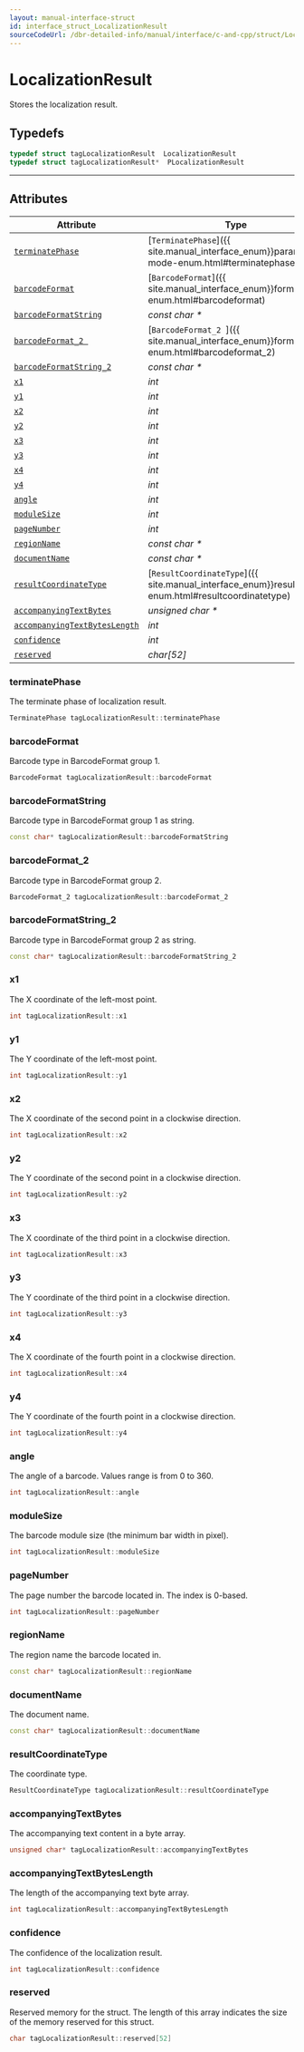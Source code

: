 ```yaml
---
layout: manual-interface-struct
id: interface_struct_LocalizationResult
sourceCodeUrl: /dbr-detailed-info/manual/interface/c-and-cpp/struct/LocalizationResult.md
---
```



# LocalizationResult
Stores the localization result.

## Typedefs

```cpp
typedef struct tagLocalizationResult  LocalizationResult
typedef struct tagLocalizationResult*  PLocalizationResult
```  
  
---
  

## Attributes
  
| Attribute | Type |
|---------- | ---- |
| [`terminatePhase`](#terminatephase) | [`TerminatePhase`]({{ site.manual_interface_enum}}parameter-mode-enum.html#terminatephase) |
| [`barcodeFormat`](#barcodeformat) | [`BarcodeFormat`]({{ site.manual_interface_enum}}format-enum.html#barcodeformat) |
| [`barcodeFormatString`](#barcodeformatstring) | *const char \** |
| [`barcodeFormat_2 `](#barcodeformat_2 ) | [`BarcodeFormat_2 `]({{ site.manual_interface_enum}}format-enum.html#barcodeformat_2) |
| [`barcodeFormatString_2`](#barcodeformatstring_2) | *const char \** |
| [`x1`](#x1) | *int* |
| [`y1`](#y1) | *int* |
| [`x2`](#x2) | *int* |
| [`y2`](#y2) | *int* |
| [`x3`](#x3) | *int* |
| [`y3`](#y3) | *int* |
| [`x4`](#x4) | *int* |
| [`y4`](#y4) | *int* |
| [`angle`](#angle) | *int* |
| [`moduleSize`](#modulesize) | *int* |
| [`pageNumber`](#pagenumber) | *int* |
| [`regionName`](#regionname) | *const char \** |
| [`documentName`](#documentname)| *const char \** |
| [`resultCoordinateType`](#resultcoordinatetype) | [`ResultCoordinateType`]({{ site.manual_interface_enum}}result-enum.html#resultcoordinatetype) |
| [`accompanyingTextBytes`](#accompanyingtextbytes) | *unsigned char \** |
| [`accompanyingTextBytesLength`](#accompanyingtextbyteslength) | *int* |
| [`confidence`](#confidence) | *int* |
| [`reserved`](#reserved) | *char\[52\]* |


### terminatePhase
The terminate phase of localization result.
```cpp
TerminatePhase tagLocalizationResult::terminatePhase
```

### barcodeFormat
Barcode type in BarcodeFormat group 1.
```cpp
BarcodeFormat tagLocalizationResult::barcodeFormat
```

### barcodeFormatString
Barcode type in BarcodeFormat group 1 as string.
```cpp
const char* tagLocalizationResult::barcodeFormatString
```

### barcodeFormat_2
Barcode type in BarcodeFormat group 2.
```cpp
BarcodeFormat_2 tagLocalizationResult::barcodeFormat_2
```

### barcodeFormatString_2
Barcode type in BarcodeFormat group 2 as string.
```cpp
const char* tagLocalizationResult::barcodeFormatString_2
```

### x1
The X coordinate of the left-most point.
```cpp
int tagLocalizationResult::x1
```

### y1
The Y coordinate of the left-most point.
```cpp
int tagLocalizationResult::y1
```

### x2
The X coordinate of the second point in a clockwise direction.
```cpp
int tagLocalizationResult::x2
```

### y2
The Y coordinate of the second point in a clockwise direction.
```cpp
int tagLocalizationResult::y2
```

### x3
The X coordinate of the third point in a clockwise direction.
```cpp
int tagLocalizationResult::x3
```

### y3
The Y coordinate of the third point in a clockwise direction.
```cpp
int tagLocalizationResult::y3
```

### x4
The X coordinate of the fourth point in a clockwise direction.
```cpp
int tagLocalizationResult::x4
```

### y4
The Y coordinate of the fourth point in a clockwise direction.
```cpp
int tagLocalizationResult::y4
```

### angle
The angle of a barcode. Values range is from 0 to 360.
```cpp
int tagLocalizationResult::angle
```

### moduleSize
The barcode module size (the minimum bar width in pixel).
```cpp
int tagLocalizationResult::moduleSize
```

### pageNumber
The page number the barcode located in. The index is 0-based.
```cpp
int tagLocalizationResult::pageNumber
```

### regionName
The region name the barcode located in.
```cpp
const char* tagLocalizationResult::regionName
```

### documentName
The document name.
```cpp
const char* tagLocalizationResult::documentName
```

### resultCoordinateType
The coordinate type.
```cpp
ResultCoordinateType tagLocalizationResult::resultCoordinateType
```

### accompanyingTextBytes
The accompanying text content in a byte array.
```cpp
unsigned char* tagLocalizationResult::accompanyingTextBytes
```

### accompanyingTextBytesLength
The length of the accompanying text byte array.
```cpp
int tagLocalizationResult::accompanyingTextBytesLength
```

### confidence
The confidence of the localization result.
```cpp
int tagLocalizationResult::confidence
```

### reserved
Reserved memory for the struct. The length of this array indicates the size of the memory reserved for this struct.
```cpp
char tagLocalizationResult::reserved[52]
```

